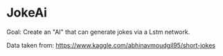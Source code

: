 # JokeAi
Goal:
Create an "AI" that can generate jokes via a Lstm network.

Data taken from:
https://www.kaggle.com/abhinavmoudgil95/short-jokes
